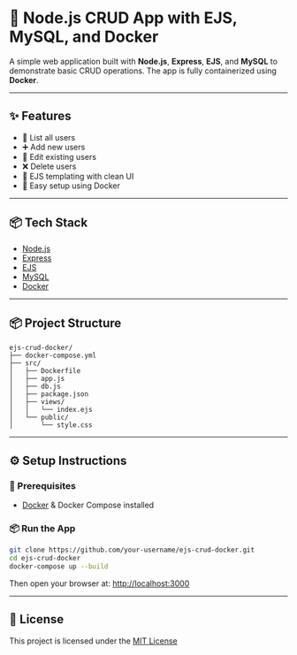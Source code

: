 # 📝 Node.js CRUD App with EJS, MySQL, and Docker

A simple web application built with **Node.js**, **Express**, **EJS**, and **MySQL** to demonstrate basic CRUD operations. The app is fully containerized using **Docker**.

---

## ✨ Features

- 🧑 List all users
- ➕ Add new users
- 🔁 Edit existing users
- ❌ Delete users
- 🎨 EJS templating with clean UI
- 🐳 Easy setup using Docker

---

## 📦 Tech Stack

- [Node.js](https://nodejs.org/)
- [Express](https://expressjs.com/)
- [EJS](https://ejs.co/)
- [MySQL](https://www.mysql.com/)
- [Docker](https://www.docker.com/)

---

## 📦 Project Structure

```
ejs-crud-docker/
├── docker-compose.yml
├── src/
│   ├── Dockerfile
│   ├── app.js
│   ├── db.js
│   ├── package.json
│   ├── views/
│   │   └── index.ejs
│   └── public/
│       └── style.css
```

---

## ⚙️ Setup Instructions

### 🔧 Prerequisites

- [Docker](https://www.docker.com/) & Docker Compose installed

### 📦 Run the App

```bash
git clone https://github.com/your-username/ejs-crud-docker.git
cd ejs-crud-docker
docker-compose up --build
```

Then open your browser at: [http://localhost:3000](http://localhost:3000)

---

## 🪪 License

This project is licensed under the [MIT License](LICENSE)
